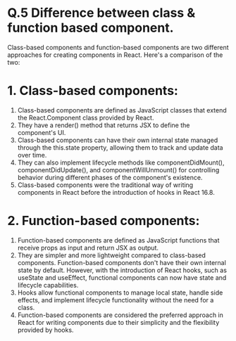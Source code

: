 # Q.5 Difference between class & function based component.

Class-based components and function-based components are two different approaches for creating components in React. Here's a comparison of the two:

# 1. Class-based components:

1. Class-based components are defined as JavaScript classes that extend the React.Component class provided by React.
2. They have a render() method that returns JSX to define the component's UI.
3. Class-based components can have their own internal state managed through the this.state property, allowing them to track and update data over time.
4. They can also implement lifecycle methods like componentDidMount(), componentDidUpdate(), and componentWillUnmount() for controlling behavior during different phases of the component's existence.
5. Class-based components were the traditional way of writing components in React before the introduction of hooks in React 16.8.

# 2. Function-based components:

1. Function-based components are defined as JavaScript functions that receive props as input and return JSX as output.
2. They are simpler and more lightweight compared to class-based components.
Function-based components don't have their own internal state by default. However, with the introduction of React hooks, such as useState and useEffect, functional components can now have state and lifecycle capabilities.
3. Hooks allow functional components to manage local state, handle side effects, and implement lifecycle functionality without the need for a class.
4. Function-based components are considered the preferred approach in React for writing components due to their simplicity and the flexibility provided by hooks.